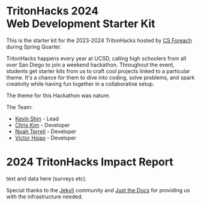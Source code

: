 # TritonHacks 2024 <br> Web Development Starter Kit

This is the starter kit for the 2023-2024 TritonHacks hosted by [CS Foreach](https://csforeach.ucsd.edu/) during Spring Quarter. 

TritonHacks happens every year at UCSD, calling high schoolers from all over San Diego to join a weekend hackathon. Throughout the event, students get starter kits from us to craft cool projects linked to a particular theme. It's a chance for them to dive into coding, solve problems, and spark creativity while having fun together in a collaborative setup.

The theme for this Hackathon was nature.

The Team: 
- [Kevin Shin](https://www.linkedin.com/in/kevin-shin-373183188/) - Lead
- [Chris Kim](URL) - Developer
- [Noah Terrell](URL) - Developer
- [Victor Hsiao](URL) - Developer

# 2024 TritonHacks Impact Report
text and data here (surveys etc).

Special thanks to the [Jekyll](https://jekyllrb.com/) community and [Just the Docs](https://just-the-docs.com/) for providing us with the infrastructure needed.